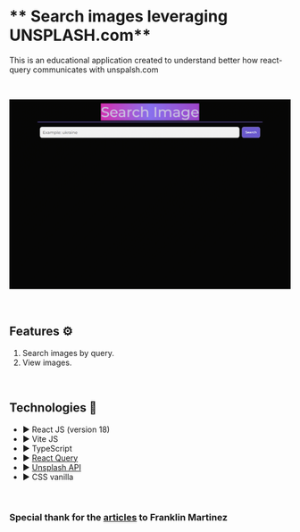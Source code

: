 # ** Search images leveraging UNSPLASH.com**


This is an educational application created to understand better how react-query communicates with unspalsh.com 

&nbsp;

![Demo](/src/assets/demo.gif) 

&nbsp;

## **Features ⚙️**

1. Search images by query.
2. View images.

&nbsp;

## **Technologies 🧪**

- ▶️ React JS (version 18)
- ▶️ Vite JS
- ▶️ TypeScript
- ▶️ [React Query](https://tanstack.com/query/v4) 
- ▶️ [Unsplash API](https://unsplash.com/documentation)
- ▶️ CSS vanilla 

&nbsp;

### Special thank for the [articles](https://dev.to/franklin030601/buscador-de-imagenes-con-react-js-react-query-1m6f) to Franklin Martinez
